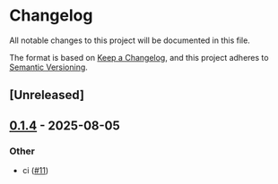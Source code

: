 # Changelog

All notable changes to this project will be documented in this file.

The format is based on [Keep a Changelog](https://keepachangelog.com/en/1.0.0/),
and this project adheres to [Semantic Versioning](https://semver.org/spec/v2.0.0.html).

## [Unreleased]

## [0.1.4](https://github.com/drivercraft/CrabUSB/compare/crab-usb-v0.1.3...crab-usb-v0.1.4) - 2025-08-05

### Other

- ci ([#11](https://github.com/drivercraft/CrabUSB/pull/11))
